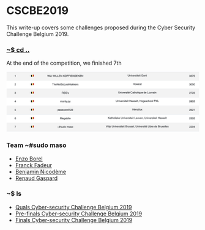 # CSCBE2019

This write-up covers some challenges proposed during the Cyber Security Challenge Belgium 2019.

### [~$ cd ..](../)

At the end of the competition, we finished 7th

![Ranking ](ranking.png)

### Team ~#sudo maso
* [Enzo Borel](https://borelenzo.github.io)
* [Franck Fadeur](https://alect096.github.io/)
* [Benjamin Nicodème](https://github.com/NicodemeB)
* [Renaud Gaspard](https://renaud11232.github.io/)

### ~$ ls

* [Quals Cyber-security Challenge Belgium 2019](Qualifications/)
* [Pre-finals Cyber-security Challenge Belgium 2019](pre-finals_friday/)
* [Finals Cyber-security Challenge Belgium 2019](finals_saturday/)
